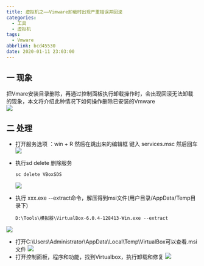 ```yaml
---
title: 虚拟机之——Vimware卸载时出现严重错误并回滚
categories:
  - 工具
  - 虚拟机
tags:
  - Vmware
abbrlink: bcd45530
date: 2020-01-11 23:03:00
---
```

## 一 现象
把Vmare安装目录删除，再通过控制面板执行卸载操作时，会出现回滚无法卸载的现象，本文将介绍此种情况下如何操作删除已安装的Vmware   
![][1]

<!--more-->

## 二 处理

* 打开服务选项  ：win + R  然后在跳出来的编辑框 键入  services.msc   然后回车
  ![][2]

* 执行sd delete 删除服务

  ```
  sc delete VBoxSDS
  ```
  ![][3]

* 执行 xxx.exe --extract命令，解压得到msi文件(用户目录/AppData/Temp目录下)

  ```
  D:\Tools\模拟器\VirtualBox-6.0.4-128413-Win.exe --extract
  ```

![][4]
* 打开C:\Users\Administrator\AppData\Local\Temp\VirtualBox可以查看.msi文件
![][5]
* 打开控制面板，程序和功能，找到Virtualbox，执行卸载和修复
![][6]



[1]:https://images.pgzxc.com//virtualbox-uninstall-error.png
[2]:https://images.pgzxc.com//virtualbox-system-service.png
[3]:https://images.pgzxc.com//virtual-sc-delete.png
[4]:https://images.pgzxc.com//virtualbox-extract.png
[5]:https://images.pgzxc.com//virtualbox-loca-temp-file.png
[6]:https://images.pgzxc.com//virtualbox-repair.png